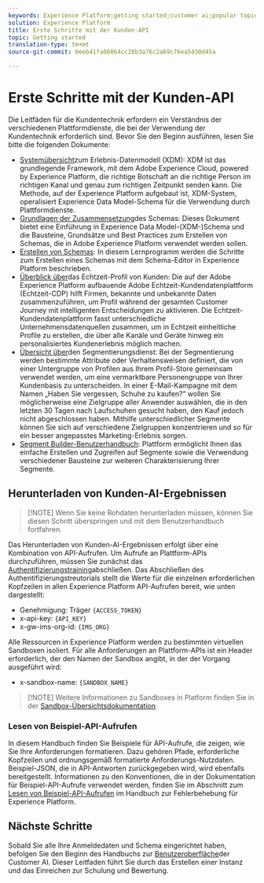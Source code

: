 ```yaml
---
keywords: Experience Platform;getting started;customer ai;popular topics
solution: Experience Platform
title: Erste Schritte mit der Kunden-API
topic: Getting started
translation-type: tm+mt
source-git-commit: 0eeb41fa06864cc28b3a76c2a69c76ea5430d45a

---
```



# Erste Schritte mit der Kunden-API

Die Leitfäden für die Kundentechnik erfordern ein Verständnis der verschiedenen Plattformdienste, die bei der Verwendung der Kundentechnik erforderlich sind. Bevor Sie den Beginn ausführen, lesen Sie bitte die folgenden Dokumente:

- [Systemübersicht](../../xdm/home.md)zum Erlebnis-Datenmodell (XDM): XDM ist das grundlegende Framework, mit dem Adobe Experience Cloud, powered by Experience Platform, die richtige Botschaft an die richtige Person im richtigen Kanal und genau zum richtigen Zeitpunkt senden kann. Die Methode, auf der Experience Platform aufgebaut ist, XDM-System, operalisiert Experience Data Model-Schema für die Verwendung durch Plattformdienste.
- [Grundlagen der Zusammensetzung](../../xdm/schema/composition.md)des Schemas: Dieses Dokument bietet eine Einführung in Experience Data Model-(XDM-)Schema und die Bausteine, Grundsätze und Best Practices zum Erstellen von Schemas, die in Adobe Experience Platform verwendet werden sollen.
- [Erstellen von Schemas](../../xdm/tutorials/create-schema-ui.md): In diesem Lernprogramm werden die Schritte zum Erstellen eines Schemas mit dem Schema-Editor in Experience Platform beschrieben.
- [Überblick über](../../rtcdp/overview.md)das Echtzeit-Profil von Kunden: Die auf der Adobe Experience Platform aufbauende Adobe Echtzeit-Kundendatenplattform (Echtzeit-CDP) hilft Firmen, bekannte und unbekannte Daten zusammenzuführen, um Profil während der gesamten Customer Journey mit intelligenten Entscheidungen zu aktivieren. Die Echtzeit-Kundendatenplattform fasst unterschiedliche Unternehmensdatenquellen zusammen, um in Echtzeit einheitliche Profile zu erstellen, die über alle Kanäle und Geräte hinweg ein personalisiertes Kundenerlebnis möglich machen.
- [Übersicht über](../../segmentation/home.md)den Segmentierungsdienst: Bei der Segmentierung werden bestimmte Attribute oder Verhaltensweisen definiert, die von einer Untergruppe von Profilen aus Ihrem Profil-Store gemeinsam verwendet werden, um eine vermarktbare Personengruppe von Ihrer Kundenbasis zu unterscheiden. In einer E-Mail-Kampagne mit dem Namen „Haben Sie vergessen, Schuhe zu kaufen?“ wollen Sie möglicherweise eine Zielgruppe aller Anwender auswählen, die in den letzten 30 Tagen nach Laufschuhen gesucht haben, den Kauf jedoch nicht abgeschlossen haben. Mithilfe unterschiedlicher Segmente können Sie sich auf verschiedene Zielgruppen konzentrieren und so für ein besser angepasstes Marketing-Erlebnis sorgen.
- [Segment Builder-Benutzerhandbuch](../../segmentation/tutorials/create-a-segment.md): Plattform ermöglicht Ihnen das einfache Erstellen und Zugreifen auf Segmente sowie die Verwendung verschiedener Bausteine zur weiteren Charakterisierung Ihrer Segmente.

## Herunterladen von Kunden-AI-Ergebnissen

>[!NOTE] Wenn Sie keine Rohdaten herunterladen müssen, können Sie diesen Schritt überspringen und mit dem Benutzerhandbuch fortfahren.

Das Herunterladen von Kunden-AI-Ergebnissen erfolgt über eine Kombination von API-Aufrufen. Um Aufrufe an Plattform-APIs durchzuführen, müssen Sie zunächst das [Authentifizierungstraining](../../tutorials/authentication.md)abschließen. Das Abschließen des Authentifizierungstreutorials stellt die Werte für die einzelnen erforderlichen Kopfzeilen in allen Experience Platform API-Aufrufen bereit, wie unten dargestellt:

- Genehmigung: Träger `{ACCESS_TOKEN}`
- x-api-key: `{API_KEY}`
- x-gw-ims-org-id: `{IMS_ORG}`

Alle Ressourcen in Experience Platform werden zu bestimmten virtuellen Sandboxen isoliert. Für alle Anforderungen an Plattform-APIs ist ein Header erforderlich, der den Namen der Sandbox angibt, in der der Vorgang ausgeführt wird:

- x-sandbox-name: `{SANDBOX_NAME}`

>[!NOTE] Weitere Informationen zu Sandboxes in Platform finden Sie in der [Sandbox-Übersichtsdokumentation](../../sandboxes/home.md).

### Lesen von Beispiel-API-Aufrufen

In diesem Handbuch finden Sie Beispiele für API-Aufrufe, die zeigen, wie Sie Ihre Anforderungen formatieren. Dazu gehören Pfade, erforderliche Kopfzeilen und ordnungsgemäß formatierte Anforderungs-Nutzdaten. Beispiel-JSON, die in API-Antworten zurückgegeben wird, wird ebenfalls bereitgestellt. Informationen zu den Konventionen, die in der Dokumentation für Beispiel-API-Aufrufe verwendet werden, finden Sie im Abschnitt zum [Lesen von Beispiel-API-Aufrufen](../../landing/troubleshooting.md) im Handbuch zur Fehlerbehebung für Experience Platform.

## Nächste Schritte

Sobald Sie alle Ihre Anmeldedaten und Schema eingerichtet haben, befolgen Sie den Beginn des Handbuchs zur [Benutzeroberfläche](./user-guide.md)der Customer AI. Dieser Leitfaden führt Sie durch das Erstellen einer Instanz und das Einreichen zur Schulung und Bewertung.
